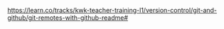 https://learn.co/tracks/kwk-teacher-training-l1/version-control/git-and-github/git-remotes-with-github-readme#